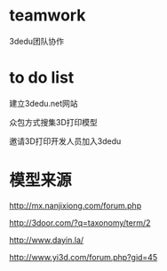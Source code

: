 # teamwork
3dedu团队协作


# to do list
  
  建立3dedu.net网站
  
  众包方式搜集3D打印模型
  
  邀请3D打印开发人员加入3dedu
  
  
  
  
# 模型来源
  
  http://mx.nanjixiong.com/forum.php
  
  
  http://3door.com/?q=taxonomy/term/2
  
  http://www.dayin.la/
  
  http://www.yi3d.com/forum.php?gid=45
  
  
